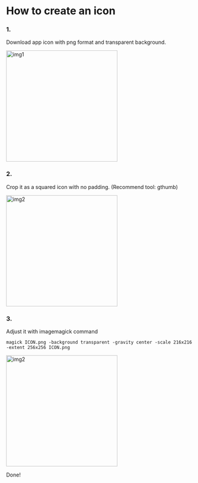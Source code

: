 # How to create an icon

### 1.

Download app icon with png format and transparent background.

<img src="https://i.imgur.com/myCTcjr.png" alt="img1" width="300" height="300">

### 2.

Crop it as a squared icon with no padding. (Recommend tool: gthumb)

<img src="https://i.imgur.com/1bg8xrC.png" alt="img2" width="300" height="300">

### 3.

Adjust it with imagemagick command

```
magick ICON.png -background transparent -gravity center -scale 216x216 -extent 256x256 ICON.png
```

<img src="https://i.imgur.com/uCr1frw.png" alt="img2" width="300" height="300">

Done!
